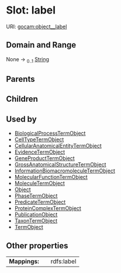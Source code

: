 
# Slot: label



URI: [gocam:object__label](https://w3id.org/gocam/object__label)


## Domain and Range

None &#8594;  <sub>0..1</sub> [String](types/String.md)

## Parents


## Children


## Used by

 * [BiologicalProcessTermObject](BiologicalProcessTermObject.md)
 * [CellTypeTermObject](CellTypeTermObject.md)
 * [CellularAnatomicalEntityTermObject](CellularAnatomicalEntityTermObject.md)
 * [EvidenceTermObject](EvidenceTermObject.md)
 * [GeneProductTermObject](GeneProductTermObject.md)
 * [GrossAnatomicalStructureTermObject](GrossAnatomicalStructureTermObject.md)
 * [InformationBiomacromoleculeTermObject](InformationBiomacromoleculeTermObject.md)
 * [MolecularFunctionTermObject](MolecularFunctionTermObject.md)
 * [MoleculeTermObject](MoleculeTermObject.md)
 * [Object](Object.md)
 * [PhaseTermObject](PhaseTermObject.md)
 * [PredicateTermObject](PredicateTermObject.md)
 * [ProteinComplexTermObject](ProteinComplexTermObject.md)
 * [PublicationObject](PublicationObject.md)
 * [TaxonTermObject](TaxonTermObject.md)
 * [TermObject](TermObject.md)

## Other properties

|  |  |  |
| --- | --- | --- |
| **Mappings:** | | rdfs:label |
